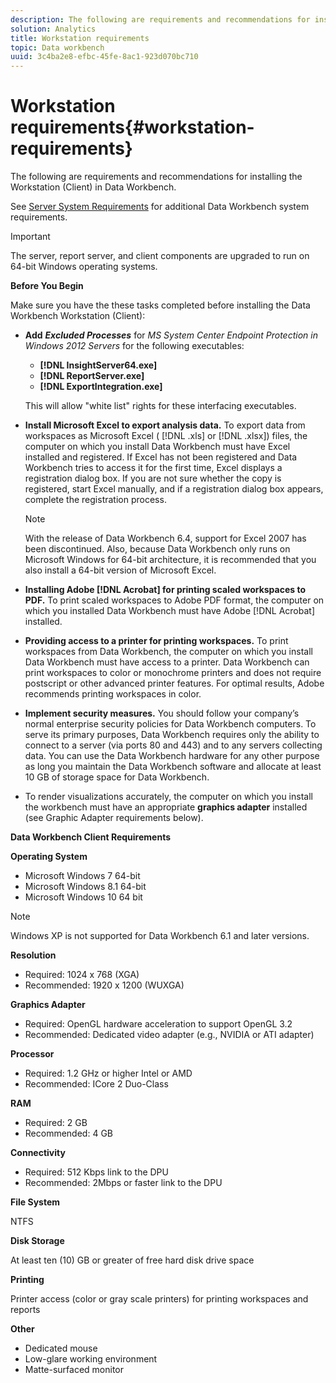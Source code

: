 ```yaml
---
description: The following are requirements and recommendations for installing the Workstation (Client) in Data Workbench.
solution: Analytics
title: Workstation requirements
topic: Data workbench
uuid: 3c4ba2e8-efbc-45fe-8ac1-923d070bc710
---
```


# Workstation requirements{#workstation-requirements}

The following are requirements and recommendations for installing the Workstation (Client) in Data Workbench.

 See [Server System Requirements](https://docs.adobe.com/help/en/data-workbench/using/server-admin-install/c-msr-server.html) for additional Data Workbench system requirements.

>[!IMPORTANT]
>
>The server, report server, and client components are upgraded to run on 64-bit Windows operating systems.

**Before You Begin**

Make sure you have the these tasks completed before installing the Data Workbench Workstation (Client):

* **Add** ***Excluded Processes*** for *MS System Center Endpoint Protection in Windows 2012 Servers* for the following executables:

    * **[!DNL InsightServer64.exe]** 
    * **[!DNL ReportServer.exe]** 
    * **[!DNL ExportIntegration.exe]**

  This will allow "white list" rights for these interfacing executables. 

* **Install Microsoft Excel to export analysis data.** To export data from workspaces as Microsoft Excel ( [!DNL .xls] or [!DNL .xlsx]) files, the computer on which you install Data Workbench must have Excel installed and registered. If Excel has not been registered and Data Workbench tries to access it for the first time, Excel displays a registration dialog box. If you are not sure whether the copy is registered, start Excel manually, and if a registration dialog box appears, complete the registration process. 

  >[!NOTE]
  >
  >With the release of Data Workbench 6.4, support for Excel 2007 has been discontinued. Also, because Data Workbench only runs on Microsoft Windows for 64-bit architecture, it is recommended that you also install a 64-bit version of Microsoft Excel.

* **Installing Adobe [!DNL Acrobat] for printing scaled workspaces to PDF.** To print scaled workspaces to Adobe PDF format, the computer on which you installed Data Workbench must have Adobe [!DNL Acrobat] installed. 

* **Providing access to a printer for printing workspaces.** To print workspaces from Data Workbench, the computer on which you install Data Workbench must have access to a printer. Data Workbench can print workspaces to color or monochrome printers and does not require postscript or other advanced printer features. For optimal results, Adobe recommends printing workspaces in color. 
* **Implement security measures.** You should follow your company’s normal enterprise security policies for Data Workbench computers. To serve its primary purposes, Data Workbench requires only the ability to connect to a server (via ports 80 and 443) and to any servers collecting data. You can use the Data Workbench hardware for any other purpose as long you maintain the Data Workbench software and allocate at least 10 GB of storage space for Data Workbench. 
* To render visualizations accurately, the computer on which you install the workbench must have an appropriate **graphics adapter** installed (see Graphic Adapter requirements below).

**Data Workbench Client Requirements**

**Operating System**

* Microsoft Windows 7 64-bit 
* Microsoft Windows 8.1 64-bit 
* Microsoft Windows 10 64 bit

>[!NOTE]
>
>Windows XP is not supported for Data Workbench 6.1 and later versions.

**Resolution**

* Required: 1024 x 768 (XGA) 
* Recommended: 1920 x 1200 (WUXGA)

**Graphics Adapter**

* Required: OpenGL hardware acceleration to support OpenGL 3.2 
* Recommended: Dedicated video adapter (e.g., NVIDIA or ATI adapter)

**Processor**

* Required: 1.2 GHz or higher Intel or AMD 
* Recommended: ICore 2 Duo-Class

**RAM**

* Required: 2 GB 
* Recommended: 4 GB

**Connectivity**

* Required: 512 Kbps link to the DPU 
* Recommended: 2Mbps or faster link to the DPU

**File System**

NTFS

**Disk Storage**

At least ten (10) GB or greater of free hard disk drive space

**Printing**

Printer access (color or gray scale printers) for printing workspaces and reports

**Other**

* Dedicated mouse 
* Low-glare working environment 
* Matte-surfaced monitor

